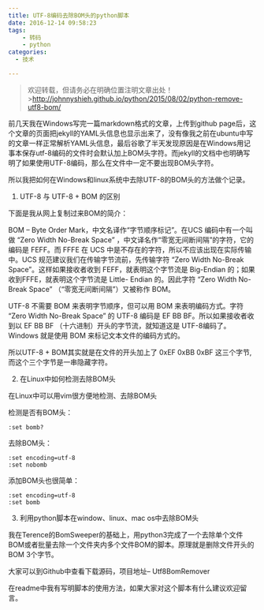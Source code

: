 ```yaml
---
title: UTF-8编码去除BOM头的python脚本
date: 2016-12-14 09:58:23
tags:
    - 转码
    - python 
categories:
  - 技术

---
```

> 欢迎转载，但请务必在明确位置注明文章出处！ >http://johnnyshieh.github.io/python/2015/08/02/python-remove-utf8-bom/

前几天我在Windows写完一篇markdown格式的文章，上传到github page后，这个文章的页面把jekyll的YAML头信息也显示出来了，没有像我之前在ubuntu中写的文章一样正常解析YAML头信息，最后谷歌了半天发现原因是在Windows用记事本保存utf-8编码的文件时会默认加上BOM头字符。而jekyll的文档中也明确写明了如果使用UTF-8编码，那么在文件中一定不要出现BOM头字符。

所以我把如何在Windows和linux系统中去除UTF-8的BOM头的方法做个记录。

1. UTF-8 与 UTF-8 + BOM 的区别

下面是我从网上复制过来BOM的简介：

BOM – Byte Order Mark，中文名译作“字节顺序标记”。在UCS 编码中有一个叫做 “Zero Width No-Break Space” ，中文译名作“零宽无间断间隔”的字符，它的编码是 FEFF。而 FFFE 在 UCS 中是不存在的字符，所以不应该出现在实际传输中。UCS 规范建议我们在传输字节流前，先传输字符 “Zero Width No-Break Space”。这样如果接收者收到 FEFF，就表明这个字节流是 Big-Endian 的；如果收到FFFE，就表明这个字节流是 Little- Endian 的。因此字符 “Zero Width No-Break Space” （“零宽无间断间隔”）又被称作 BOM。

UTF-8 不需要 BOM 来表明字节顺序，但可以用 BOM 来表明编码方式。字符 “Zero Width No-Break Space” 的 UTF-8 编码是 EF BB BF。所以如果接收者收到以 EF BB BF （十六进制）开头的字节流，就知道这是 UTF-8编码了。Windows 就是使用 BOM 来标记文本文件的编码方式的。

所以UTF-8 + BOM其实就是在文件的开头加上了 0xEF 0xBB 0xBF 这三个字节,而这个三个字节是一串隐藏字符。

2. 在Linux中如何检测去除BOM头

在Linux中可以用vim很方便地检测、去除BOM头

检测是否有BOM头：

    :set bomb?
去除BOM头：

    :set encoding=utf-8
    :set nobomb
添加BOM头也很简单：

    :set encoding=utf-8
    :set bomb
3. 利用python脚本在window、linux、mac os中去除BOM头

我在Terence的BomSweeper的基础上，用python3完成了一个去除单个文件BOM或者批量去除一个文件夹内多个文件BOM的脚本。原理就是删除文件开头的BOM 3个字节。

大家可以到Github中查看下载源码，项目地址– Utf8BomRemover

在readme中我有写明脚本的使用方法，如果大家对这个脚本有什么建议欢迎留言。
